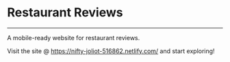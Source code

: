 # Restaurant Reviews
---
A mobile-ready website for restaurant reviews. 


Visit the site @ https://nifty-joliot-516862.netlify.com/ and start exploring!
